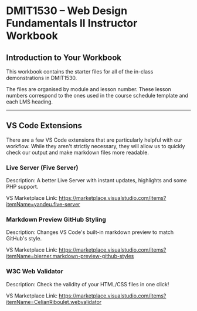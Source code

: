 # DMIT1530 – Web Design Fundamentals II Instructor Workbook

## Introduction to Your Workbook

This workbook contains the starter files for all of the in-class demonstrations in DMIT1530. 

The files are organised by module and lesson number. These lesson numbers correspond to the ones used in the course schedule template and each LMS heading. 

---

## VS Code Extensions

There are a few VS Code extensions that are particularly helpful with our workflow. While they aren't strictly necessary, they will allow us to quickly check our output and make markdown files more readable.


### Live Server (Five Server)

Description: A better Live Server with instant updates, highlights and some PHP support.

VS Marketplace Link: https://marketplace.visualstudio.com/items?itemName=yandeu.five-server


### Markdown Preview GitHub Styling

Description: Changes VS Code's built-in markdown preview to match GitHub's style.

VS Marketplace Link: https://marketplace.visualstudio.com/items?itemName=bierner.markdown-preview-github-styles


### W3C Web Validator

Description: Check the validity of your HTML/CSS files in one click!

VS Marketplace Link: https://marketplace.visualstudio.com/items?itemName=CelianRiboulet.webvalidator
